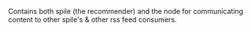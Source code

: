 Contains both spile (the recommender) and the node for communicating content to other spile's & other rss feed consumers.

